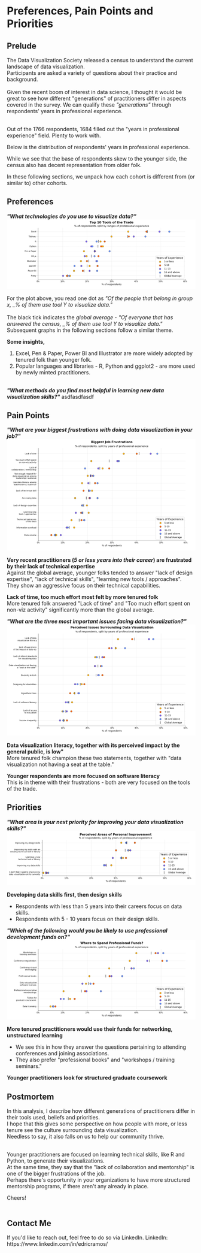 Preferences, Pain Points and Priorities
===

<h2>Prelude</h2>

The Data Visualization Society released a census to understand the current landscape of data visualization. <br>
Participants are asked a variety of questions about their practice and background. <br><br>
Given the recent boom of interest in data science, I thought it would be great to see how different "generations" of practitioners differ in aspects covered in the survey. We can qualify these *"generations"* through respondents' years in professional experience.<br><br>

Out of the 1766 respondents, 1684 filled out the "years in professional experience" field. Plenty to work with.

Below is the distribution of respondents' years in professional experience.


While we see that the base of respondents skew to the younger side, the census also has decent representation from older folk.

In these following sections, we unpack how each cohort is different from (or similar to) other cohorts.

<h2>Preferences</h2>

<b><i>"What technologies do you use to visualize data?"</i></b>
<img src="/2020 Survey Viz/tech_respondents.png">

For the plot above, you read one dot as *"Of the people that belong in group x, _% of them use tool Y to visualize data."*<br><br>
The black tick indicates the *global average* - *"Of everyone that has answered the census, _% of them use tool Y to visualize data."*<br>
Subsequent graphs in the following sections follow a similar theme.

**Some insights,** 
1. Excel, Pen & Paper, Power BI and Illustrator are more widely adopted by tenured folk than younger folk.
2. Popular languages and libraries - R, Python and ggplot2 - are more used by newly minted practitioners.

<br>
<b><i>"What methods do you find most helpful in learning new data visualization skills?"</i></b>
asdfasdfasdf



<h2>Pain Points</h2>

<b><i>"What are your biggest frustrations with doing data visualization in your job?"</i></b>
<img src="/2020 Survey Viz/frus_respondents.png">

**Very recent practitioners (*5 or less years into their career*) are frustrated by their lack of technical expertise**<br>
Against the global average, younger folks tended to answer "lack of design expertise", "lack of technical skills", "learning new tools / approaches".
They show an aggressive focus on their technical capabilities.

**Lack of time, too much effort most felt by more tenured folk**<br>
More tenured folk answered "Lack of time" and "Too much effort spent on non-viz activity" significantly more than the global average.



<b><i>"What are the three most important issues facing data visualization?"</i></b>
<img src="/2020 Survey Viz/issu_respondents.png">

**Data visualization literacy, together with its perceived impact by the general public, is low"**<br>
More tenured folk champion these two statements, together with "data visualization not having a seat at the table."

**Younger respondents are more focused on software literacy**<br>
This is in theme with their frustrations - both are very focused on the tools of the trade.



<h2>Priorities</h2>

<b><i>"What area is your next priority for improving your data visualization skills?"</i></b>
<img src="/2020 Survey Viz/area_respondents.png">

**Developing data skills first, then design skills**<br>
* Respondents with less than 5 years into their careers focus on data skills.
* Respondents with 5 - 10 years focus on their design skills.


<b><i>"Which of the following would you be likely to use professional development funds on?"</i></b>
<img src="/2020 Survey Viz/devs_respondents.png">

**More tenured practitioners would use their funds for networking, unstructured learning**<br>
* We see this in how they answer the questions pertaining to attending conferences and joining associations.
* They also prefer "professional books" and "workshops / training seminars."

**Younger practitioners look for structured graduate coursework**



<h2>Postmortem</h2>

In this analysis, I describe how different generations of practitioners differ in their tools used, beliefs and priorities.<br>
I hope that this gives some perspective on how people with more, or less tenure see the culture surrounding data visualization.<br>
Needless to say, it also falls on us to help our community thrive.<br>
<br>

Younger practitioners are focused on learning technical skills, like R and Python, to generate their visualizations. <br>
At the same time, they say that the "lack of collaboration and mentorship" is one of the bigger frustrations of the job.<br>
Perhaps there's opportunity in your organizations to have more structured mentorship programs, if there aren't any already in place.

Cheers!
<br><br>

<h2>Contact Me</h2>
If you'd like to reach out, feel free to do so via LinkedIn.
LinkedIn: https://www.linkedin.com/in/edricramos/

